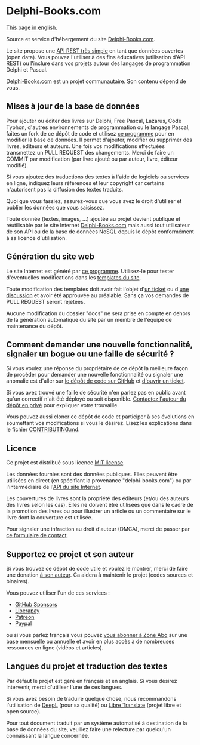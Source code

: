 # Delphi-Books.com

[This page in english.](README.md)

Source et service d'hébergement du site [Delphi-Books.com](https://delphi-books.com).

Le site propose une [API REST très simple](https://delphi-books.com/opendata.html) en tant que données ouvertes (open data). Vous pouvez l'utiliser à des fins éducatives (utilisation d'API REST) ou l'inclure dans vos projets autour des langages de programmation Delphi et Pascal.

[Delphi-Books.com](https://delphi-books.com) est un projet communautaire. Son contenu dépend de vous.

## Mises à jour de la base de données

Pour ajouter ou éditer des livres sur Delphi, Free Pascal, Lazarus, Code Typhon, d'autres environnements de programmation ou le langage Pascal, faites un fork de ce dépôt de code et utilisez [ce programme](database/LISEZMOI.md) pour en modifier la base de données. Il permet d'ajouter, modifier ou supprimer des livres, éditeurs et auteurs. Une fois vos modifications effectuées transmettez un PULL REQUEST des changements. Merci de faire un COMMIT par modification (par livre ajouté ou par auteur, livre, éditeur modifié).

Si vous ajoutez des traductions des textes à l'aide de logiciels ou services en ligne, indiquez leurs références et leur copyright car certains n'autorisent pas la diffusion des textes traduits.

Quoi que vous fassiez, assurez-vous que vous avez le droit d'utiliser et publier les données que vous saisissez.

Toute donnée (textes, images, ...) ajoutée au projet devient publique et réutilisable par le site Internet [Delphi-Books.com](https://delphi-books.com) mais aussi tout utilisateur de son API ou de la base de données NoSQL depuis le dépôt conformément à sa licence d'utilisation.

## Génération du site web

Le site Internet est généré par [ce programme](site-builder/LISEZMOI.md). Utilisez-le pour tester d'éventuelles modifications dans les [templates du site](site-templates/LISEZMOI.md).

Toute modification des templates doit avoir fait l'objet d'[un ticket](https://github.com/DeveloppeurPascal/DelphiBooks-WebSite/issues) ou d'[une discussion](https://github.com/DeveloppeurPascal/DelphiBooks-WebSite/discussions) et avoir été approuvée au préalable. Sans ça vos demandes de PULL REQUEST seront rejetées.

Aucune modification du dossier "docs" ne sera prise en compte en dehors de la génération automatique du site par un membre de l'équipe de maintenance du dépôt.

## Comment demander une nouvelle fonctionnalité, signaler un bogue ou une faille de sécurité ?

Si vous voulez une réponse du propriétaire de ce dépôt la meilleure façon de procéder pour demander une nouvelle fonctionnalité ou signaler une anomalie est d'aller sur [le dépôt de code sur GitHub](https://github.com/DeveloppeurPascal/DelphiBooks-WebSite) et [d'ouvrir un ticket](https://github.com/DeveloppeurPascal/DelphiBooks-WebSite/issues).

Si vous avez trouvé une faille de sécurité n'en parlez pas en public avant qu'un correctif n'ait été déployé ou soit disponible. [Contactez l'auteur du dépôt en privé](https://developpeur-pascal.fr/nous-contacter.php) pour expliquer votre trouvaille.

Vous pouvez aussi cloner ce dépôt de code et participer à ses évolutions en soumettant vos modifications si vous le désirez. Lisez les explications dans le fichier [CONTRIBUTING.md](CONTRIBUTING.md).

## Licence

Ce projet est distribué sous licence [MIT license](https://choosealicense.com/licenses/mit/).

Les données fournies sont des données publiques. Elles peuvent être utilisées en direct (en spécifiant la provenance "delphi-books.com") ou par l'intermédiaire de l'[API du site Internet](https://delphi-books.com/opendata.html).

Les couvertures de livres sont la propriété des éditeurs (et/ou des auteurs des livres selon les cas). Elles ne doivent être utilisées que dans le cadre de la promotion des livres ou pour illustrer un article ou un commentaire sur le livre dont la couverture est utilisée.

Pour signaler une infraction au droit d'auteur (DMCA), merci de passer par [ce formulaire de contact](https://developpeur-pascal.fr/nous-contacter.php).

## Supportez ce projet et son auteur

Si vous trouvez ce dépôt de code utile et voulez le montrer, merci de faire une donation [à son auteur](https://github.com/DeveloppeurPascal). Ca aidera à maintenir le projet (codes sources et binaires).

Vous pouvez utiliser l'un de ces services :

* [GitHub Sponsors](https://github.com/sponsors/DeveloppeurPascal)
* [Liberapay](https://liberapay.com/PatrickPremartin)
* [Patreon](https://www.patreon.com/patrickpremartin)
* [Paypal](https://www.paypal.com/paypalme/patrickpremartin)

ou si vous parlez français vous pouvez [vous abonner à Zone Abo](https://zone-abo.fr/nos-abonnements.php) sur une base mensuelle ou annuelle et avoir en plus accès à de nombreuses ressources en ligne (vidéos et articles).

## Langues du projet et traduction des textes

Par défaut le projet est géré en français et en anglais. Si vous désirez intervenir, merci d'utiliser l'une de ces langues.

Si vous avez besoin de traduire quelque chose, nous recommandons l'utilisation de [DeepL](https://www.deepl.com) (pour sa qualité) ou [Libre Translate](https://libretranslate.com) (projet libre et open source).

Pour tout document traduit par un système automatisé à destination de la base de données du site, veuillez faire une relecture par quelqu'un connaissant la langue concernée.
